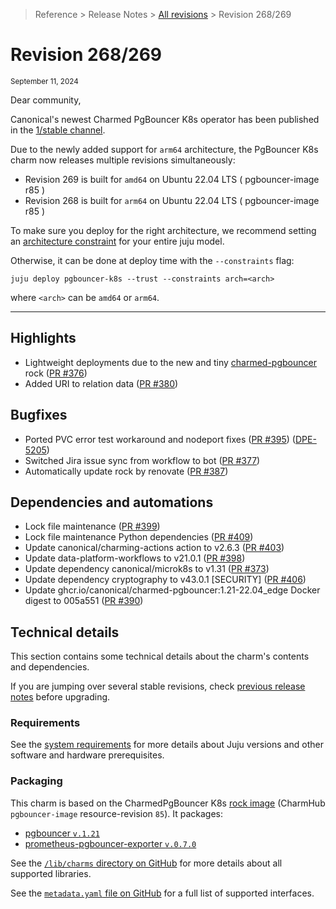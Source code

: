 >Reference > Release Notes > [All revisions] > Revision 268/269

# Revision 268/269
<sub>September 11, 2024</sub>

Dear community,

Canonical's newest Charmed PgBouncer K8s operator has been published in the [1/stable channel].

Due to the newly added support for `arm64` architecture, the PgBouncer K8s charm now releases multiple revisions simultaneously:
* Revision 269 is built for `amd64` on Ubuntu 22.04 LTS ( pgbouncer-image r85 )
* Revision 268 is built for `arm64` on Ubuntu 22.04 LTS ( pgbouncer-image r85 )


To make sure you deploy for the right architecture, we recommend setting an [architecture constraint](https://juju.is/docs/juju/constraint#heading--arch) for your entire juju model.

Otherwise, it can be done at deploy time with the `--constraints` flag:
```shell
juju deploy pgbouncer-k8s --trust --constraints arch=<arch> 
```
where `<arch>` can be `amd64` or `arm64`.

---

## Highlights 
* Lightweight deployments due to the new and tiny [charmed-pgbouncer](https://github.com/canonical/charmed-pgbouncer-rock/) rock ([PR #376](https://github.com/canonical/pgbouncer-k8s-operator/pull/376))
* Added URI to relation data ([PR #380](https://github.com/canonical/pgbouncer-k8s-operator/pull/380))

## Bugfixes
* Ported PVC error test workaround and nodeport fixes ([PR #395](https://github.com/canonical/pgbouncer-k8s-operator/pull/395)) ([DPE-5205](https://warthogs.atlassian.net/browse/DPE-5205))
* Switched Jira issue sync from workflow to bot ([PR #377](https://github.com/canonical/pgbouncer-k8s-operator/pull/377))
* Automatically update rock by renovate ([PR #387](https://github.com/canonical/pgbouncer-k8s-operator/pull/387))


## Dependencies and automations
* Lock file maintenance ([PR #399](https://github.com/canonical/pgbouncer-k8s-operator/pull/399))
* Lock file maintenance Python dependencies ([PR #409](https://github.com/canonical/pgbouncer-k8s-operator/pull/409))
* Update canonical/charming-actions action to v2.6.3 ([PR #403](https://github.com/canonical/pgbouncer-k8s-operator/pull/403))
* Update data-platform-workflows to v21.0.1 ([PR #398](https://github.com/canonical/pgbouncer-k8s-operator/pull/398))
* Update dependency canonical/microk8s to v1.31 ([PR #373](https://github.com/canonical/pgbouncer-k8s-operator/pull/373))
* Update dependency cryptography to v43.0.1 [SECURITY] ([PR #406](https://github.com/canonical/pgbouncer-k8s-operator/pull/406))
* Update ghcr.io/canonical/charmed-pgbouncer:1.21-22.04_edge Docker digest to 005a551 ([PR #390](https://github.com/canonical/pgbouncer-k8s-operator/pull/390))

## Technical details
This section contains some technical details about the charm's contents and dependencies. 

If you are jumping over several stable revisions, check [previous release notes][All revisions] before upgrading.

### Requirements
See the [system requirements] for more details about Juju versions and other software and hardware prerequisites.

### Packaging

This charm is based on the CharmedPgBouncer K8s [rock image] (CharmHub `pgbouncer-image` resource-revision `85`). It packages:
* [pgbouncer `v.1.21`]
* [prometheus-pgbouncer-exporter `v.0.7.0`]

See the [`/lib/charms` directory on GitHub] for more details about all supported libraries.

See the [`metadata.yaml` file on GitHub] for a full list of supported interfaces.

<!-- Topics -->
[All revisions]: /t/12261
[system requirements]: /t/12263

<!-- GitHub -->
[`/lib/charms` directory on GitHub]: https://github.com/canonical/pgbouncer-k8s-operator/tree/main/lib/charms
[`metadata.yaml` file on GitHub]: https://github.com/canonical/pgbouncer-k8s-operator/blob/main/metadata.yaml

<!-- Charmhub -->
[1/stable channel]: https://charmhub.io/pgbouncer?channel=1/stable

<!-- Snap/Rock -->
[`charmed-pgbouncer` packaging]: https://github.com/canonical/charmed-pgbouncer-rock

[snap Revision 3/4]: https://github.com/canonical/charmed-pgbouncer-snap/releases/tag/rev4
[rock image]: https://github.com/orgs/canonical/packages?repo_name=charmed-pgbouncer-rock

[pgbouncer `v.1.21`]: https://launchpad.net/~data-platform/+archive/ubuntu/pgbouncer
[prometheus-pgbouncer-exporter `v.0.7.0`]: https://launchpad.net/~data-platform/+archive/ubuntu/pgbouncer-exporter


<!-- Badges -->
[amd64]: https://img.shields.io/badge/amd64-darkgreen
[arm64]: https://img.shields.io/badge/arm64-blue